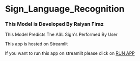 # Sign_Language_Recognition
<div class="main-text">
       <h3> This Model is Developed By Raiyan Firaz<br></h1>
       <p>This Model Predicts The ASL Sign's Performed By User</p>
       <p>This app is hosted on Streamlit</p>
       <p> If you want to run this app on streamlit please click on <a href="https://share.streamlit.io/raiyan1437/Sign_Language_Recognition-/main/main.py" class="resume-btn">RUN APP</a></p>
     </div>
